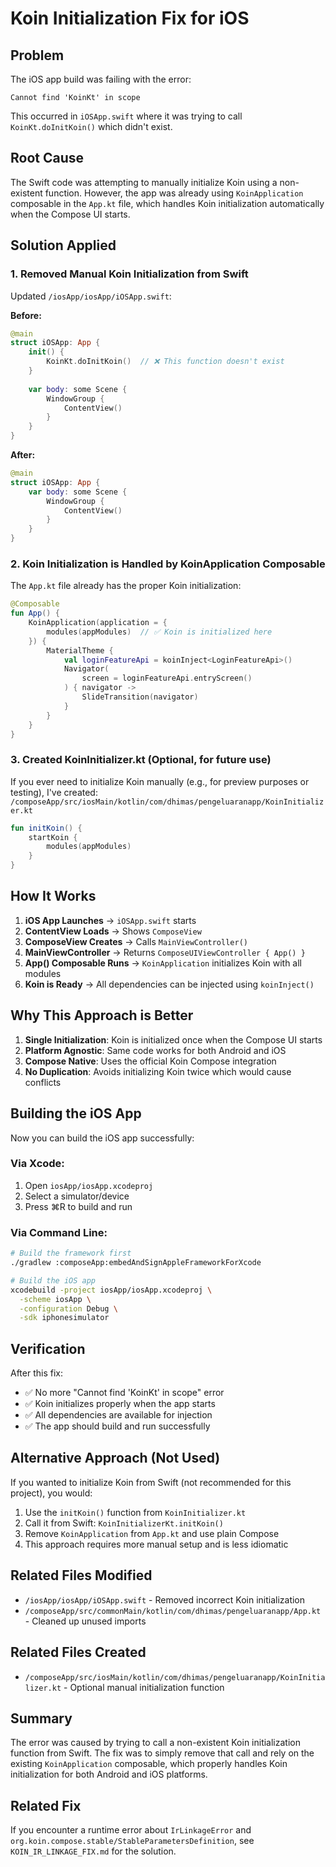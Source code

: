 # Koin Initialization Fix for iOS

## Problem
The iOS app build was failing with the error:
```
Cannot find 'KoinKt' in scope
```

This occurred in `iOSApp.swift` where it was trying to call `KoinKt.doInitKoin()` which didn't exist.

## Root Cause
The Swift code was attempting to manually initialize Koin using a non-existent function. However, the app was already using `KoinApplication` composable in the `App.kt` file, which handles Koin initialization automatically when the Compose UI starts.

## Solution Applied

### 1. Removed Manual Koin Initialization from Swift
Updated `/iosApp/iosApp/iOSApp.swift`:

**Before:**
```swift
@main
struct iOSApp: App {
    init() {
        KoinKt.doInitKoin()  // ❌ This function doesn't exist
    }
    
    var body: some Scene {
        WindowGroup {
            ContentView()
        }
    }
}
```

**After:**
```swift
@main
struct iOSApp: App {
    var body: some Scene {
        WindowGroup {
            ContentView()
        }
    }
}
```

### 2. Koin Initialization is Handled by KoinApplication Composable
The `App.kt` file already has the proper Koin initialization:

```kotlin
@Composable
fun App() {
    KoinApplication(application = {
        modules(appModules)  // ✅ Koin is initialized here
    }) {
        MaterialTheme {
            val loginFeatureApi = koinInject<LoginFeatureApi>()
            Navigator(
                screen = loginFeatureApi.entryScreen()
            ) { navigator ->
                SlideTransition(navigator)
            }
        }
    }
}
```

### 3. Created KoinInitializer.kt (Optional, for future use)
If you ever need to initialize Koin manually (e.g., for preview purposes or testing), I've created:
`/composeApp/src/iosMain/kotlin/com/dhimas/pengeluaranapp/KoinInitializer.kt`

```kotlin
fun initKoin() {
    startKoin {
        modules(appModules)
    }
}
```

## How It Works

1. **iOS App Launches** → `iOSApp.swift` starts
2. **ContentView Loads** → Shows `ComposeView`
3. **ComposeView Creates** → Calls `MainViewController()`
4. **MainViewController** → Returns `ComposeUIViewController { App() }`
5. **App() Composable Runs** → `KoinApplication` initializes Koin with all modules
6. **Koin is Ready** → All dependencies can be injected using `koinInject()`

## Why This Approach is Better

1. **Single Initialization**: Koin is initialized once when the Compose UI starts
2. **Platform Agnostic**: Same code works for both Android and iOS
3. **Compose Native**: Uses the official Koin Compose integration
4. **No Duplication**: Avoids initializing Koin twice which would cause conflicts

## Building the iOS App

Now you can build the iOS app successfully:

### Via Xcode:
1. Open `iosApp/iosApp.xcodeproj`
2. Select a simulator/device
3. Press ⌘R to build and run

### Via Command Line:
```bash
# Build the framework first
./gradlew :composeApp:embedAndSignAppleFrameworkForXcode

# Build the iOS app
xcodebuild -project iosApp/iosApp.xcodeproj \
  -scheme iosApp \
  -configuration Debug \
  -sdk iphonesimulator
```

## Verification

After this fix:
- ✅ No more "Cannot find 'KoinKt' in scope" error
- ✅ Koin initializes properly when the app starts
- ✅ All dependencies are available for injection
- ✅ The app should build and run successfully

## Alternative Approach (Not Used)

If you wanted to initialize Koin from Swift (not recommended for this project), you would:

1. Use the `initKoin()` function from `KoinInitializer.kt`
2. Call it from Swift: `KoinInitializerKt.initKoin()`
3. Remove `KoinApplication` from `App.kt` and use plain Compose
4. This approach requires more manual setup and is less idiomatic

## Related Files Modified
- `/iosApp/iosApp/iOSApp.swift` - Removed incorrect Koin initialization
- `/composeApp/src/commonMain/kotlin/com/dhimas/pengeluaranapp/App.kt` - Cleaned up unused imports

## Related Files Created
- `/composeApp/src/iosMain/kotlin/com/dhimas/pengeluaranapp/KoinInitializer.kt` - Optional manual initialization function

## Summary
The error was caused by trying to call a non-existent Koin initialization function from Swift. The fix was to simply remove that call and rely on the existing `KoinApplication` composable, which properly handles Koin initialization for both Android and iOS platforms.

## Related Fix
If you encounter a runtime error about `IrLinkageError` and `org.koin.compose.stable/StableParametersDefinition`, see `KOIN_IR_LINKAGE_FIX.md` for the solution.

